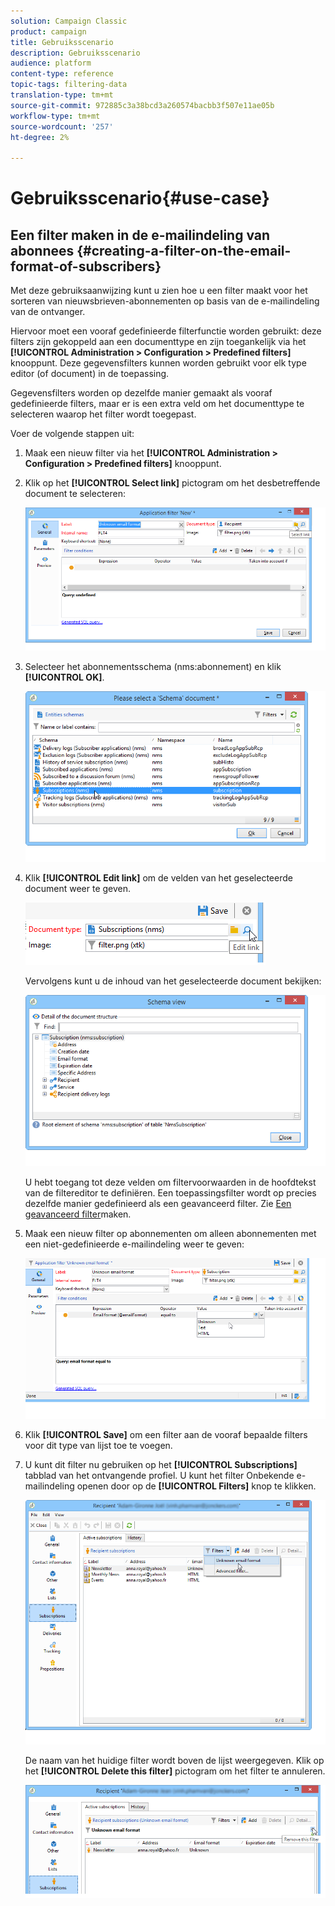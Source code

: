 ```yaml
---
solution: Campaign Classic
product: campaign
title: Gebruiksscenario
description: Gebruiksscenario
audience: platform
content-type: reference
topic-tags: filtering-data
translation-type: tm+mt
source-git-commit: 972885c3a38bcd3a260574bacbb3f507e11ae05b
workflow-type: tm+mt
source-wordcount: '257'
ht-degree: 2%

---
```



# Gebruiksscenario{#use-case}

## Een filter maken in de e-mailindeling van abonnees {#creating-a-filter-on-the-email-format-of-subscribers}

Met deze gebruiksaanwijzing kunt u zien hoe u een filter maakt voor het sorteren van nieuwsbrieven-abonnementen op basis van de e-mailindeling van de ontvanger.

Hiervoor moet een vooraf gedefinieerde filterfunctie worden gebruikt: deze filters zijn gekoppeld aan een documenttype en zijn toegankelijk via het **[!UICONTROL Administration > Configuration > Predefined filters]** knooppunt. Deze gegevensfilters kunnen worden gebruikt voor elk type editor (of document) in de toepassing.

Gegevensfilters worden op dezelfde manier gemaakt als vooraf gedefinieerde filters, maar er is een extra veld om het documenttype te selecteren waarop het filter wordt toegepast.

Voer de volgende stappen uit:

1. Maak een nieuw filter via het **[!UICONTROL Administration > Configuration > Predefined filters]** knooppunt.
1. Klik op het **[!UICONTROL Select link]** pictogram om het desbetreffende document te selecteren:

   ![](assets/s_ncs_user_filter_choose_schema.png)

1. Selecteer het abonnementsschema (nms:abonnement) en klik **[!UICONTROL OK]**.

   ![](assets/s_ncs_user_filter_select_schema.png)

1. Klik **[!UICONTROL Edit link]** om de velden van het geselecteerde document weer te geven.

   ![](assets/s_ncs_user_filter_edit_schema.png)

   Vervolgens kunt u de inhoud van het geselecteerde document bekijken:

   ![](assets/s_ncs_user_filter_view_schema.png)

   U hebt toegang tot deze velden om filtervoorwaarden in de hoofdtekst van de filtereditor te definiëren. Een toepassingsfilter wordt op precies dezelfde manier gedefinieerd als een geavanceerd filter. Zie [Een geavanceerd filter](../../platform/using/creating-filters.md#creating-an-advanced-filter)maken.

1. Maak een nieuw filter op abonnementen om alleen abonnementen met een niet-gedefinieerde e-mailindeling weer te geven:

   ![](assets/s_ncs_user_filter_parameters.png)

1. Klik **[!UICONTROL Save]** om een filter aan de vooraf bepaalde filters voor dit type van lijst toe te voegen.
1. U kunt dit filter nu gebruiken op het **[!UICONTROL Subscriptions]** tabblad van het ontvangende profiel. U kunt het filter Onbekende e-mailindeling openen door op de **[!UICONTROL Filters]** knop te klikken.

   ![](assets/s_ncs_user_filter_on_events.png)

   De naam van het huidige filter wordt boven de lijst weergegeven. Klik op het **[!UICONTROL Delete this filter]** pictogram om het filter te annuleren.

   ![](assets/s_ncs_user_filter_on_subscriptions.png)

